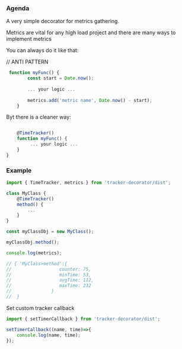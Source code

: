 ### Agenda

A very simple decorator for metrics gathering.

Metrics are vital for any high load project and there are many ways to implement metrics

You can always do it like that:

// ANTI PATTERN
```typescript
 function myFunc() {
        const start = Date.now();
 
        ... your logic ...
        
        metrics.add('metric name', Date.now() - start); 
    }

```

Byt there is a cleaner way:

```typescript

    @TimeTracker()
    function myFunc() {
         ... your logic ...
    }
}
```



### Example

```typescript
import { TimeTracker, metrics } from 'tracker-decorator/dist';

class MyClass {
    @TimeTracker()
    method() {
        ...
    }
}

const myClassObj = new MyClass();

myClassObj.method();

console.log(metrics);

// { 'MyClass>method':{ 
//                  counter: 75, 
//                  minTime: 53, 
//                  avgTime: 112, 
//                  maxTime: 232 
//               } 
//  }
```

Set custom tracker callback
```typescript
import { setTimerCallback } from 'tracker-decorator/dist';

setTimerCallback((name, time)=>{
    console.log(name, time);
});
```
